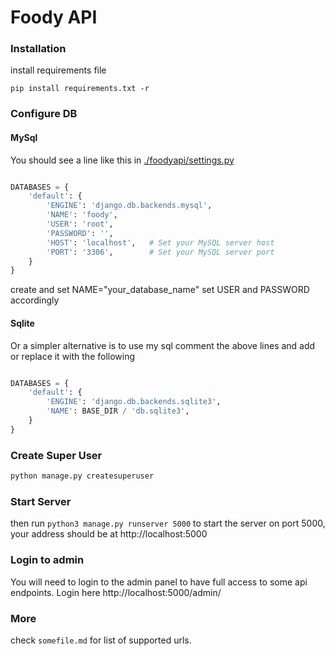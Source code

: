 # Foody API


### Installation

install requirements file

```pip install requirements.txt -r```

### Configure DB

#### MySql
You should see a line like this in <a href="./foodyapi/settings.py">./foodyapi/settings.py</a> 

```python

DATABASES = {
    'default': {
        'ENGINE': 'django.db.backends.mysql',
        'NAME': 'foody',
        'USER': 'root',
        'PASSWORD': '',
        'HOST': 'localhost',   # Set your MySQL server host
        'PORT': '3306',        # Set your MySQL server port
    }
}

```
create and set NAME="your_database_name"
set USER and PASSWORD accordingly

#### Sqlite
Or a simpler alternative is to use my sql comment the above lines and add or replace it
with the following
```python

DATABASES = {
    'default': {
        'ENGINE': 'django.db.backends.sqlite3',
        'NAME': BASE_DIR / 'db.sqlite3',
    }
}

```

### Create Super User
```bash
python manage.py createsuperuser
```

### Start Server
then run ```python3 manage.py runserver 5000``` to start the server on port 5000, your address should be at http://localhost:5000


### Login to admin
You will need to login to the admin panel to have full access to some api endpoints. Login here http://localhost:5000/admin/

### More
check `somefile.md` for list of supported urls.